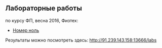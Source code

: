 ## Лабораторные работы
по курсу ФП, весна 2016, Физтех:

* [Номер ноль](/lab0)

Результаты можно посмотреть здесь: http://91.239.143.158:13666/labs
